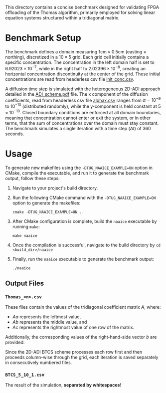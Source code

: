 This directory contains a concise benchmark designed for validating FPGA
offloading of the Thomas algorithm, primarily employed for solving linear
equation systems structured within a tridiagonal matrix.


# Benchmark Setup

The benchmark defines a domain measuring $1 \text{cm} \times 0.5 \text{cm}$ (easting $\times$ northing),
discretized in a $10 \times 5$ grid. Each grid cell initially
contains a specific concentration. The concentration in the left domain half is set to $6.92023 \times 10^{-7}$, while in the right half to
$2.02396 \times 10^{-8}$, creating an horizontal concentration discontinuity at
the center of the grid. These initial concentrations are read from headerless csv file [init_conc.csv](./init_conc.csv).

A diffusion time step is simulated with the
heterogeneous 2D-ADI approach detailed in the
[ADI_scheme.pdf](../doc/ADI_scheme.pdf) file. The x component of the
diffusion coefficients, read from headerless csv file [alphax.csv](./alphax.csv) ranges from $\alpha = 10^{-9}$ to $10^{-10}$ (distributed randomly), while the
y-component is held constant at $5 \times 10^{-10}$. Closed
boundary conditions are enforced at all domain boundaries, meaning that concentration cannot enter or exit
the system, or in other terms, that the sum of concentrations over the domain must stay constant. The benchmark simulates a single iteration with a
time step ($\Delta t$) of 360 seconds.


# Usage

To generate new makefiles using the `-DTUG_NAAICE_EXAMPLE=ON` option in CMake,
compile the executable, and run it to generate the benchmark output, follow
these steps:

1.  Navigate to your project's build directory.
2.  Run the following CMake command with the `-DTUG_NAAICE_EXAMPLE=ON` option to
    generate the makefiles:
    
        cmake -DTUG_NAAICE_EXAMPLE=ON ..

3.  After CMake configuration is complete, build the `naaice` executable by running `make`:
    
        make naaice

4.  Once the compilation is successful, navigate to the build directory by `cd
       <build_dir>/naaice`

5.  Finally, run the `naaice` executable to generate the benchmark output:
    
        ./naaice


## Output Files


### `Thomas_<n>.csv`

These files contain the values of the tridiagonal coefficient matrix $A$, where:

-   $Aa$ represents the leftmost value,
-   $Ab$ represents the middle value, and
-   $Ac$ represents the rightmost value of one row of the matrix.

Additionally, the corresponding values of the right-hand-side vector $b$ are
provided.

Since the 2D-ADI BTCS scheme processes each row first and then proceeds
column-wise through the grid, each iteration is saved separately in
consecutively numbered files.


### `BTCS_5_10_1.csv`

The result of the simulation, **separated by whitespaces**!


